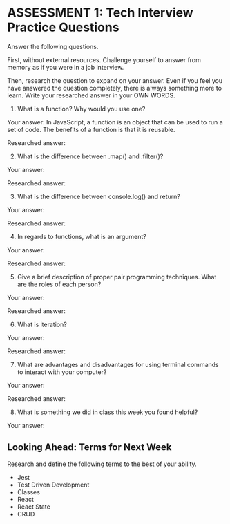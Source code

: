 # ASSESSMENT 1: Tech Interview Practice Questions
Answer the following questions.

First, without external resources. Challenge yourself to answer from memory as if you were in a job interview.

Then, research the question to expand on your answer. Even if you feel you have answered the question completely, there is always something more to learn. Write your researched answer in your OWN WORDS.

1. What is a function? Why would you use one?

  Your answer:
  In JavaScript, a function is an object that can be used to run a set of code. The benefits of a function is that it is reusable.

  Researched answer:



2. What is the difference between .map() and .filter()?

  Your answer:

  Researched answer:



3. What is the difference between console.log() and return?

  Your answer:

  Researched answer:



4. In regards to functions, what is an argument?

  Your answer:

  Researched answer:



5. Give a brief description of proper pair programming techniques. What are the roles of each person?

  Your answer:

  Researched answer:



6. What is iteration?

  Your answer:

  Researched answer:



7. What are advantages and disadvantages for using terminal commands to interact with your computer?

  Your answer:

  Researched answer:



8. What is something we did in class this week you found helpful?  

  Your answer:



## Looking Ahead: Terms for Next Week

Research and define the following terms to the best of your ability.

- Jest
- Test Driven Development
- Classes
- React
- React State
- CRUD
